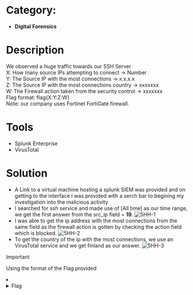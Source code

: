 # Category: 
- **Digital** **Forensics**
# Description
We observed a huge traffic towards our SSH Server<br />
X: How many source IPs attempting to connect  → Number<br />
Y: The Source IP with the most connections → x.x.x.x<br />
Z: The Source IP with the most connections country → xxxxxxx<br />
W: The Firewall action taken from the security control → xxxxxxx<br />
Flag format: flag{X:Y:Z:W}<br />
Note: our company uses Fortinet FortiGate firewall.<br />

# Tools
- Splunk Enterprise
- VirusTotal

# Solution
- A Link to a virtual machine hosting a splunk SIEM was provided and on getting to the interface i was provided with a serch bar to begining my investigation into the malicious activity <br />
- I searched for ssh service and made use of [All time] as our time range, we get the first answer from the src_ip field = **19**.
![5HH-1](https://github.com/JMI-17/CYBERTALENT-BLUE-TEAM-SCHOLARSHIP-TRAINING/assets/69071528/def9c64c-6dce-4d0c-99be-4b26c881ed86)
- I was able to get the ip address with the most connections from the same field as the firewall action is gotten by checking the action field which is blocked.
![5HH-2](https://github.com/JMI-17/CYBERTALENT-BLUE-TEAM-SCHOLARSHIP-TRAINING/assets/69071528/2a1d346e-e015-43dc-81be-4f9872681a36)
- To get the country of the ip with the most connections, we use an VirusTotal service and we get finland as our answer.
![5HH-3](https://github.com/JMI-17/CYBERTALENT-BLUE-TEAM-SCHOLARSHIP-TRAINING/assets/69071528/e6d882b4-de13-49f3-99d6-892aff330e79)
> [!IMPORTANT]
> Using the format of the Flag provided
<li>
	<details>
		<summary>Flag</summary>
flag{19:91.224.160.108:Finland:Blocked}</details>
</li>

